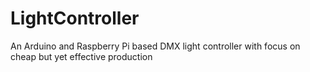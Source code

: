# LightController
 An Arduino and Raspberry Pi based DMX light controller with focus on cheap but yet effective production
